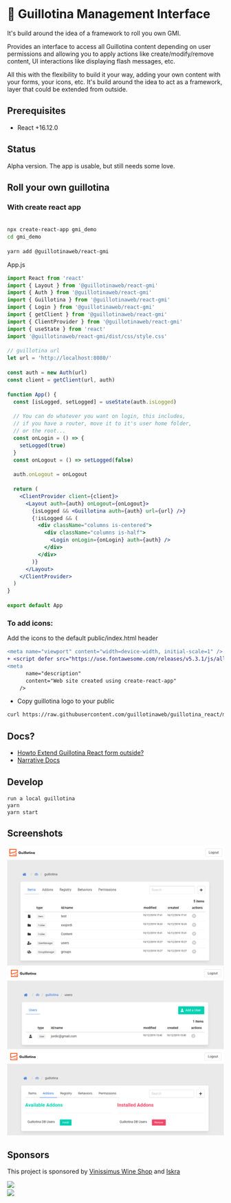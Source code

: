 # 🔌 Guillotina Management Interface

It's build around the idea of a framework to roll you own GMI.

Provides an interface to access all Guillotina content depending on user permissions and allowing you to apply actions like create/modify/remove content, UI interactions like displaying flash messages, etc.

All this with the flexibility to build it your way, adding your own content with your forms, your icons, etc. It's build around the idea to act as a framework,
layer that could be extended from outside.

## Prerequisites

- React +16.12.0

## Status

Alpha version. The app is usable, but still needs some love.

## Roll your own guillotina

### With create react app

```bash

npx create-react-app gmi_demo
cd gmi_demo

yarn add @guillotinaweb/react-gmi

```

App.js

```jsx
import React from 'react'
import { Layout } from '@guillotinaweb/react-gmi'
import { Auth } from '@guillotinaweb/react-gmi'
import { Guillotina } from '@guillotinaweb/react-gmi'
import { Login } from '@guillotinaweb/react-gmi'
import { getClient } from '@guillotinaweb/react-gmi'
import { ClientProvider } from '@guillotinaweb/react-gmi'
import { useState } from 'react'
import '@guillotinaweb/react-gmi/dist/css/style.css'

// guillotina url
let url = 'http://localhost:8080/'

const auth = new Auth(url)
const client = getClient(url, auth)

function App() {
  const [isLogged, setLogged] = useState(auth.isLogged)

  // You can do whatever you want on login, this includes,
  // if you have a router, move it to it's user home folder,
  // or the root...
  const onLogin = () => {
    setLogged(true)
  }
  const onLogout = () => setLogged(false)

  auth.onLogout = onLogout

  return (
    <ClientProvider client={client}>
      <Layout auth={auth} onLogout={onLogout}>
        {isLogged && <Guillotina auth={auth} url={url} />}
        {!isLogged && (
          <div className="columns is-centered">
            <div className="columns is-half">
              <Login onLogin={onLogin} auth={auth} />
            </div>
          </div>
        )}
      </Layout>
    </ClientProvider>
  )
}

export default App
```

### To add icons:

Add the icons to the default public/index.html header

```diff
<meta name="viewport" content="width=device-width, initial-scale=1" />
+ <script defer src="https://use.fontawesome.com/releases/v5.3.1/js/all.js"></script>
<meta
      name="description"
      content="Web site created using create-react-app"
    />
```

- Copy guillotina logo to your public

```bash
curl https://raw.githubusercontent.com/guillotinaweb/guillotina_react/master/public/logo.svg > public/logo.svg

```

## Docs?

- [Howto Extend Guillotina React form outside?](docs/extend.md)
- [Narrative Docs](docs/api.md)

## Develop

```
run a local guillotina
yarn
yarn start

```

## Screenshots

![](screenshots/screen2.png)
![](screenshots/screen1.png)
![](screenshots/screen3.png)

## Sponsors

This project is sponsored by <a href="https://www.vinissimus.com">Vinissimus Wine Shop</a> and <a href="https://iskra.cat">Iskra</a>

<a href="https://www.vinissimus.com"><img src="https://cdn.vinissimus.com/front/static/images/vinissimus-logo.svg" /></a>
<br/>
<a href="https://iskra.cat"><img src="https://storage.googleapis.com/iskra/iskra-logo.png" /></a>
